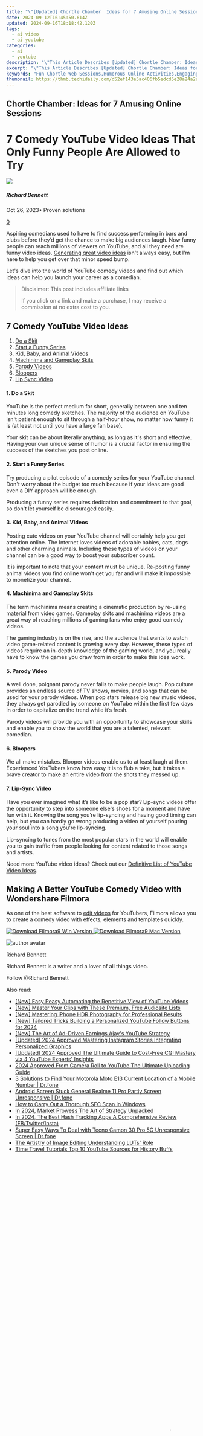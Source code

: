 ```yaml
---
title: "\"[Updated] Chortle Chamber  Ideas for 7 Amusing Online Sessions for 2024\""
date: 2024-09-12T16:45:50.614Z
updated: 2024-09-16T18:18:42.120Z
tags:
  - ai video
  - ai youtube
categories:
  - ai
  - youtube
description: "\"This Article Describes [Updated] Chortle Chamber: Ideas for 7 Amusing Online Sessions for 2024\""
excerpt: "\"This Article Describes [Updated] Chortle Chamber: Ideas for 7 Amusing Online Sessions for 2024\""
keywords: "Fun Chortle Web Sessions,Humorous Online Activities,Engaging Digital Chuckles,Online Laughter Workshops,Amusing Internet Gatherings,Virtual Comedy Exercises,Mirthful Cyber Meetups"
thumbnail: https://thmb.techidaily.com/d52ef143e5ac406fb5edcd5e28a24a2a1379f299efd751d4b382d0440e3e89ad.jpg
---
```


## Chortle Chamber: Ideas for 7 Amusing Online Sessions

# 7 Comedy YouTube Video Ideas That Only Funny People Are Allowed to Try

![](https://images.wondershare.com/filmora/article-images/richard-bennett.jpg)

##### Richard Bennett

 Oct 26, 2023• Proven solutions

[0](#commentsBoxSeoTemplate)

Aspiring comedians used to have to find success performing in bars and clubs before they’d get the chance to make big audiences laugh. Now funny people can reach millions of viewers on YouTube, and all they need are funny video ideas. [Generating great video ideas](https://www.filmora.io/community-blog/how-to-come-up-with-better-youtube-video-ideas-391.html) isn't always easy, but I'm here to help you get over that minor speed bump.

Let's dive into the world of YouTube comedy videos and find out which ideas can help you launch your career as a comedian.

>  Disclaimer: This post includes affiliate links
>
>  If you click on a link and make a purchase, I may receive a commission at no extra cost to you.
>

## 7 Comedy YouTube Video Ideas

1. [Do a Skit](#one)
2. [Start a Funny Series](#two)
3. [Kid, Baby, and Animal Videos](#three)
4. [Machinima and Gameplay Skits](#four)
5. [Parody Videos](#five)
6. [Bloopers](#six)
7. [Lip Sync Video](#seven)

#### 1\. Do a Skit

YouTube is the perfect medium for short, generally between one and ten minutes long comedy sketches. The majority of the audience on YouTube isn't patient enough to sit through a half-hour show, no matter how funny it is (at least not until you have a large fan base).

Your skit can be about literally anything, as long as it's short and effective. Having your own unique sense of humor is a crucial factor in ensuring the success of the sketches you post online.

#### 2\. Start a Funny Series

Try producing a pilot episode of a comedy series for your YouTube channel. Don't worry about the budget too much because if your ideas are good even a DIY approach will be enough.

Producing a funny series requires dedication and commitment to that goal, so don't let yourself be discouraged easily.

#### 3\. Kid, Baby, and Animal Videos

Posting cute videos on your YouTube channel will certainly help you get attention online. The Internet loves videos of adorable babies, cats, dogs and other charming animals. Including these types of videos on your channel can be a good way to boost your subscriber count.

It is important to note that your content must be unique. Re-posting funny animal videos you find online won't get you far and will make it impossible to monetize your channel.

#### 4\. Machinima and Gameplay Skits

The term machinima means creating a cinematic production by re-using material from video games. Gameplay skits and machinima videos are a great way of reaching millions of gaming fans who enjoy good comedy videos.

The gaming industry is on the rise, and the audience that wants to watch video game-related content is growing every day. However, these types of videos require an in-depth knowledge of the gaming world, and you really have to know the games you draw from in order to make this idea work.

#### 5\. Parody Video

A well done, poignant parody never fails to make people laugh. Pop culture provides an endless source of TV shows, movies, and songs that can be used for your parody videos. When pop stars release big new music videos, they always get parodied by someone on YouTube within the first few days in order to capitalize on the trend while it’s fresh.

Parody videos will provide you with an opportunity to showcase your skills and enable you to show the world that you are a talented, relevant comedian.

#### 6\. Bloopers

We all make mistakes. Blooper videos enable us to at least laugh at them. Experienced YouTubers know how easy it is to flub a take, but it takes a brave creator to make an entire video from the shots they messed up.

#### 7\. Lip-Sync Video

Have you ever imagined what it’s like to be a pop star? Lip-sync videos offer the opportunity to step into someone else's shoes for a moment and have fun with it. Knowing the song you’re lip-syncing and having good timing can help, but you can hardly go wrong producing a video of yourself pouring your soul into a song you're lip-syncing.

Lip-syncing to tunes from the most popular stars in the world will enable you to gain traffic from people looking for content related to those songs and artists.

Need more YouTube video ideas? Check out our [Definitive List of YouTube Video Ideas](https://tools.techidaily.com/wondershare/filmora/download/).

## Making A Better YouTube Comedy Video with Wondershare Filmora

As one of the best software to [edit videos](https://tools.techidaily.com/wondershare/filmora/download/) for YouTubers, Filmora allows you to create a comedy video with effects, elements and templates quickly.

[![Download Filmora9 Win Version](https://images.wondershare.com/filmora/guide/download-btn-win.jpg) ](https://tools.techidaily.com/wondershare/filmora/download/) [![Download Filmora9 Mac Version](https://images.wondershare.com/filmora/guide/download-btn-mac.jpg) ](https://tools.techidaily.com/wondershare/filmora/download/)

![author avatar](https://images.wondershare.com/filmora/article-images/richard-bennett.jpg)

Richard Bennett

Richard Bennett is a writer and a lover of all things video.

Follow @Richard Bennett

<ins class="adsbygoogle"
     style="display:block"
     data-ad-format="autorelaxed"
     data-ad-client="ca-pub-7571918770474297"
     data-ad-slot="1223367746"></ins>

<ins class="adsbygoogle"
     style="display:block"
     data-ad-client="ca-pub-7571918770474297"
     data-ad-slot="8358498916"
     data-ad-format="auto"
     data-full-width-responsive="true"></ins>

<span class="atpl-alsoreadstyle">Also read:</span>
<div><ul>
<li><a href="https://youtube-sure.techidaily.com/asy-peasy-automating-the-repetitive-view-of-youtube-videos/"><u>[New] Easy Peasy Automating the Repetitive View of YouTube Videos</u></a></li>
<li><a href="https://youtube-sure.techidaily.com/aster-your-clips-with-these-premium-free-audiosite-lists/"><u>[New] Master Your Clips with These Premium, Free Audiosite Lists</u></a></li>
<li><a href="https://extra-support.techidaily.com/new-mastering-iphone-hdr-photography-for-professional-results/"><u>[New] Mastering iPhone HDR Photography for Professional Results</u></a></li>
<li><a href="https://youtube-sure.techidaily.com/ailored-tricks-building-a-personalized-youtube-follow-buttons-for-2024/"><u>[New] Tailored Tricks Building a Personalized YouTube Follow Buttons for 2024</u></a></li>
<li><a href="https://youtube-sure.techidaily.com/he-art-of-ad-driven-earnings-ajays-youtube-strategy/"><u>[New] The Art of Ad-Driven Earnings Ajay's YouTube Strategy</u></a></li>
<li><a href="https://instagram-videos.techidaily.com/updated-2024-approved-mastering-instagram-stories-integrating-personalized-graphics/"><u>[Updated] 2024 Approved Mastering Instagram Stories Integrating Personalized Graphics</u></a></li>
<li><a href="https://youtube-sure.techidaily.com/ed-2024-approved-the-ultimate-guide-to-cost-free-cgi-mastery-via-4-youtube-experts-insights/"><u>[Updated] 2024 Approved The Ultimate Guide to Cost-Free CGI Mastery via 4 YouTube Experts' Insights</u></a></li>
<li><a href="https://youtube-sure.techidaily.com/approved-from-camera-roll-to-youtube-the-ultimate-uploading-guide/"><u>2024 Approved From Camera Roll to YouTube The Ultimate Uploading Guide</u></a></li>
<li><a href="https://android-location-track.techidaily.com/3-solutions-to-find-your-motorola-moto-e13-current-location-of-a-mobile-number-drfone-by-drfone-virtual-android/"><u>3 Solutions to Find Your Motorola Moto E13 Current Location of a Mobile Number | Dr.fone</u></a></li>
<li><a href="https://howto.techidaily.com/android-screen-stuck-general-realme-11-pro-partly-screen-unresponsive-drfone-by-drfone-fix-android-problems-fix-android-problems/"><u>Android Screen Stuck General Realme 11 Pro Partly Screen Unresponsive | Dr.fone</u></a></li>
<li><a href="https://windows11.techidaily.com/how-to-carry-out-a-thorough-sfc-scan-in-windows/"><u>How to Carry Out a Thorough SFC Scan in Windows</u></a></li>
<li><a href="https://extra-guidance.techidaily.com/in-2024-market-prowess-the-art-of-strategy-unpacked/"><u>In 2024, Market Prowess The Art of Strategy Unpacked</u></a></li>
<li><a href="https://instagram-videos.techidaily.com/in-2024-the-best-hash-tracking-apps-a-comprehensive-review-fbtwitterinsta/"><u>In 2024, The Best Hash Tracking Apps A Comprehensive Review (FB/Twitter/Insta)</u></a></li>
<li><a href="https://howto.techidaily.com/super-easy-ways-to-deal-with-tecno-camon-30-pro-5g-unresponsive-screen-drfone-by-drfone-fix-android-problems-fix-android-problems/"><u>Super Easy Ways To Deal with Tecno Camon 30 Pro 5G Unresponsive Screen | Dr.fone</u></a></li>
<li><a href="https://extra-tips.techidaily.com/the-artistry-of-image-editing-understanding-luts-role/"><u>The Artistry of Image Editing Understanding LUTs' Role</u></a></li>
<li><a href="https://youtube-sure.techidaily.com/travel-tutorials-top-10-youtube-sources-for-history-buffs/"><u>Time Travel Tutorials Top 10 YouTube Sources for History Buffs</u></a></li>
</ul></div>

<!-- affiliate ads begin -->
<span id="1424528">
					<video width="864" height="1536" style="cursor:pointer"
           poster="//a.impactradius-go.com/display-clicktoplayimage/1424528.png"
           onclick="if(!this.playClicked){this.play();this.setAttribute('controls',true);this.playClicked=true;}">
	   <source src="//a.impactradius-go.com/display-ad/16446-1424528">
	   <img src="//a.impactradius-go.com/display-clicktoplayimage/1424528.png" style="border: none; height: 100%; width: 100%; object-fit: contain">
	</video>
	<div style="width:540px;text-align:center"><a href="javascript:window.open(decodeURIComponent('https%3A%2F%2Flaganoo.pxf.io%2Fc%2F5597632%2F1424528%2F16446'), '_blank');void(0);">Click here</a></div>
</span>
<img height="0" width="0" src="https://imp.pxf.io/i/5597632/1424528/16446" style="position:absolute;visibility:hidden;" border="0" />
<!-- affiliate ads end -->

